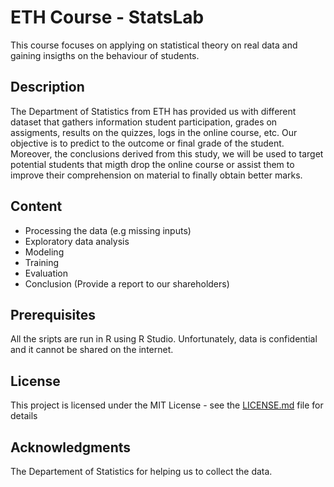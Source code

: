 # ETH Course - StatsLab

This course focuses on applying on statistical theory on real data and gaining insigths on the behaviour of students.

## Description

The Department of Statistics from ETH has provided us with different dataset that gathers information student participation, 
grades on assigments, results on the quizzes, logs in the online course, etc. Our objective is to predict to the outcome
or final grade of the student. Moreover, the conclusions derived from this study, we will be used to target potential students 
that migth drop the online course or assist them to improve their comprehension on material to finally obtain better marks.

## Content

* Processing the data (e.g missing inputs)
* Exploratory data analysis
* Modeling
* Training
* Evaluation 
* Conclusion (Provide a report to our shareholders)

## Prerequisites

All the sripts are run in R using R Studio. Unfortunately, data is confidential and it cannot be shared on the internet. 

## License

This project is licensed under the MIT License - see the [LICENSE.md](LICENSE.md) file for details

## Acknowledgments

The Departement of Statistics for helping us to collect the data. 
